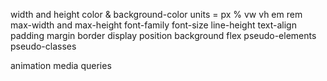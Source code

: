width and height
color & background-color
units = px % vw vh em rem
max-width and max-height
font-family
font-size
line-height
text-align
padding
margin
border
display
position
background
flex
pseudo-elements
pseudo-classes

animation
media queries

